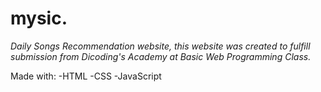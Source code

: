 # mysic.
*Daily Songs Recommendation website, this website was created to fulfill submission from Dicoding's Academy at Basic Web Programming Class.*

Made with:
-HTML
-CSS
-JavaScript

